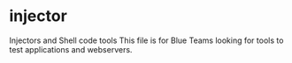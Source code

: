 # injector
Injectors and Shell code tools
This file is for Blue Teams looking for tools to test applications and webservers. 
